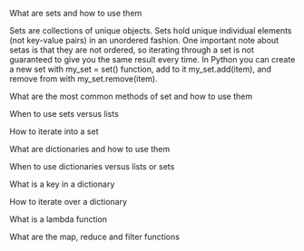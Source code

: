 What are sets and how to use them 

Sets are collections of unique objects. Sets hold unique individual elements (not key-value pairs) in an unordered fashion. 
One important note about setas is that they are not ordered, so iterating through a set is not guaranteed to give you the same result every time.
In Python you can create a new set with my_set = set() function, add to it my_set.add(item), and remove from with my_set.remove(item).

What are the most common methods of set and how to use them

When to use sets versus lists

How to iterate into a set

What are dictionaries and how to use them

When to use dictionaries versus lists or sets

What is a key in a dictionary

How to iterate over a dictionary

What is a lambda function

What are the map, reduce and filter functions
